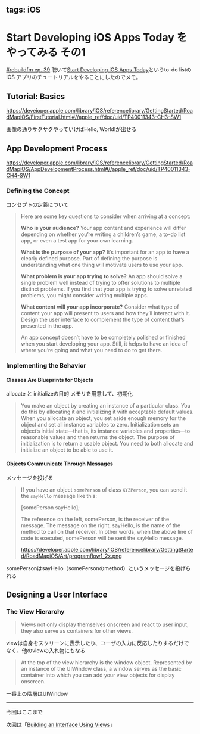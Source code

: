 tags: iOS
---
# Start Developing iOS Apps Today をやってみる その1

[#rebuildfm ep. 39](http://rebuild.fm/39/) 聴いて[Start Developing iOS Apps Today](https://developer.apple.com/library/iOS/referencelibrary/GettingStarted/RoadMapiOS/index.html)というto-do listのiOS アプリのチュートリアルをやることにしたのでメモ。

## Tutorial: Basics

<https://deveioper.apple.com/library/iOS/referencelibrary/GettingStarted/RoadMapiOS/FirstTutorial.html#//apple_ref/doc/uid/TP40011343-CH3-SW1>

画像の通りサクサクやっていけばHello, World!が出せる

## App Development Process

<https://developer.apple.com/library/iOS/referencelibrary/GettingStarted/RoadMapiOS/AppDevelopmentProcess.html#//apple_ref/doc/uid/TP40011343-CH4-SW1>

### Defining the Concept

コンセプトの定義について

> Here are some key questions to consider when arriving at a concept:
>
> **Who is your audience?** Your app content and experience will differ depending on whether you’re writing a children’s game, a to-do list app, or even a test app for your own learning.
>
> **What is the purpose of your app?** It’s important for an app to have a clearly defined purpose. Part of defining the purpose is understanding what one thing will motivate users to use your app.
>
> **What problem is your app trying to solve?** An app should solve a single problem well instead of trying to offer solutions to multiple distinct problems. If you find that your app is trying to solve unrelated problems, you might consider writing multiple apps.
>
> **What content will your app incorporate?** Consider what type of content your app will present to users and how they’ll interact with it. Design the user interface to complement the type of content that’s presented in the app.
>
> An app concept doesn’t have to be completely polished or finished when you start developing your app. Still, it helps to have an idea of where you’re going and what you need to do to get there.

### Implementing the Behavior

#### Classes Are Blueprints for Objects

allocate と initializeの目的
メモリを用意して、初期化

> You make an object by creating an instance of a particular class. You do this by allocating it and initializing it with acceptable default values. When you allocate an object, you set aside enough memory for the object and set all instance variables to zero. Initialization sets an object’s initial state—that is, its instance variables and properties—to reasonable values and then returns the object. The purpose of initialization is to return a usable object. You need to both allocate and initialize an object to be able to use it.

#### Objects Communicate Through Messages

メッセージを投げる

> If you have an object ``somePerson`` of class ``XYZPerson``, you can send it the ``sayHello`` message like this:
>
> [somePerson sayHello];
>
> The reference on the left, somePerson, is the receiver of the message. The message on the right, sayHello, is the name of the method to call on that receiver. In other words, when the above line of code is executed, somePerson will be sent the sayHello message.
>
> https://developer.apple.com/library/iOS/referencelibrary/GettingStarted/RoadMapiOS/Art/programflow1_2x.png

somePersonはsayHello（somePersonのmethod）というメッセージを投げられる


## Designing a User Interface

### The View Hierarchy

> Views not only display themselves onscreen and react to user input, they also serve as containers for other views.

viewは自身をスクリーンに表示したり、ユーザの入力に反応したりするだけでなく、他のviewの入れ物にもなる

> At the top of the view hierarchy is the window object. Represented by an instance of the UIWindow class, a window serves as the basic container into which you can add your view objects for display onscreen.

一番上の階層はUIWindow

---

今回はここまで

次回は「[Building an Interface Using Views](https://developer.apple.com/library/iOS/referencelibrary/GettingStarted/RoadMapiOS/DesigningaUserInterface.html#//apple_ref/doc/uid/TP40011343-CH6-SW3)」

